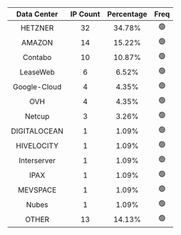 | Data Center | IP Count | Percentage | Freq |
|:------------:|:--------:|:-----------:|:-----:|
| HETZNER | 32 | 34.78% | 🟢 |
| AMAZON | 14 | 15.22% | 🟢 |
| Contabo | 10 | 10.87% | 🟢 |
| LeaseWeb | 6 | 6.52% | 🟢 |
| Google-Cloud | 4 | 4.35% | 🟢 |
| OVH | 4 | 4.35% | 🟢 |
| Netcup | 3 | 3.26% | 🟢 |
| DIGITALOCEAN | 1 | 1.09% | 🟢 |
| HIVELOCITY | 1 | 1.09% | 🟢 |
| Interserver | 1 | 1.09% | 🟢 |
| IPAX | 1 | 1.09% | 🟢 |
| MEVSPACE | 1 | 1.09% | 🟢 |
| Nubes | 1 | 1.09% | 🟢 |
| OTHER | 13 | 14.13% | 🟢 |